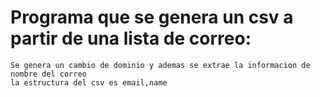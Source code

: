 # Programa que se genera un csv a partir de una lista de correo:
    Se genera un cambio de dominio y ademas se extrae la informacion de nombre del correo
    la estructura del csv es email,name